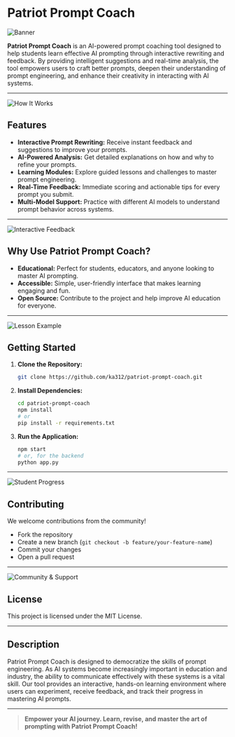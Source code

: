 # Patriot Prompt Coach

![Banner](1.png)

**Patriot Prompt Coach** is an AI-powered prompt coaching tool designed to help students learn effective AI prompting through interactive rewriting and feedback. By providing intelligent suggestions and real-time analysis, the tool empowers users to craft better prompts, deepen their understanding of prompt engineering, and enhance their creativity in interacting with AI systems.

---

![How It Works](2.png)

## Features

- **Interactive Prompt Rewriting:** Receive instant feedback and suggestions to improve your prompts.
- **AI-Powered Analysis:** Get detailed explanations on how and why to refine your prompts.
- **Learning Modules:** Explore guided lessons and challenges to master prompt engineering.
- **Real-Time Feedback:** Immediate scoring and actionable tips for every prompt you submit.
- **Multi-Model Support:** Practice with different AI models to understand prompt behavior across systems.

---

![Interactive Feedback](3.png)

## Why Use Patriot Prompt Coach?

- **Educational:** Perfect for students, educators, and anyone looking to master AI prompting.
- **Accessible:** Simple, user-friendly interface that makes learning engaging and fun.
- **Open Source:** Contribute to the project and help improve AI education for everyone.

---

![Lesson Example](4.png)

## Getting Started

1. **Clone the Repository:**
   ```bash
   git clone https://github.com/ka312/patriot-prompt-coach.git
   ```
2. **Install Dependencies:**
   ```bash
   cd patriot-prompt-coach
   npm install
   # or
   pip install -r requirements.txt
   ```
3. **Run the Application:**
   ```bash
   npm start
   # or, for the backend
   python app.py
   ```

---

![Student Progress](5.png)

## Contributing

We welcome contributions from the community!

- Fork the repository
- Create a new branch (`git checkout -b feature/your-feature-name`)
- Commit your changes
- Open a pull request

---

![Community & Support](6.png)

## License

This project is licensed under the MIT License.

---

## Description

Patriot Prompt Coach is designed to democratize the skills of prompt engineering. As AI systems become increasingly important in education and industry, the ability to communicate effectively with these systems is a vital skill. Our tool provides an interactive, hands-on learning environment where users can experiment, receive feedback, and track their progress in mastering AI prompts.

---

> **Empower your AI journey. Learn, revise, and master the art of prompting with Patriot Prompt Coach!**
